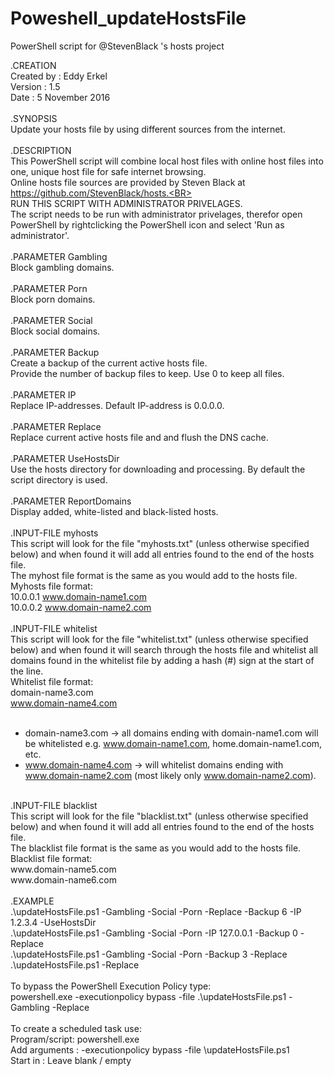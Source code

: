 # Poweshell_updateHostsFile
PowerShell script for @StevenBlack 's hosts project

.CREATION<BR>
Created by : Eddy Erkel<BR>
Version    : 1.5<BR>
Date       : 5 November 2016<BR>
<BR>
.SYNOPSIS<BR>
Update your hosts file by using different sources from the internet.<BR>
<BR>
.DESCRIPTION<BR>
This PowerShell script will combine local host files with online host files into one, unique host file for safe internet browsing.<BR>
Online hosts file sources are provided by Steven Black at https://github.com/StevenBlack/hosts.<BR>
<BR>
RUN THIS SCRIPT WITH ADMINISTRATOR PRIVELAGES.<BR>
The script needs to be run with administrator privelages, therefor open PowerShell by rightclicking the PowerShell icon and select 'Run as administrator'.<BR>
<BR>
.PARAMETER Gambling<BR>
Block gambling domains.<BR>
<BR>
.PARAMETER Porn<BR>
Block porn domains.<BR>
<BR>
.PARAMETER Social<BR>
Block social domains.<BR>
<BR>
.PARAMETER Backup<BR>
Create a backup of the current active hosts file.<BR> 
Provide the number of backup files to keep. Use 0 to keep all files.<BR>
<BR>
.PARAMETER IP<BR>
Replace IP-addresses. Default IP-address is 0.0.0.0.<BR>
<BR>
.PARAMETER Replace<BR>
Replace current active hosts file and and flush the DNS cache.<BR>
<BR>
.PARAMETER UseHostsDir<BR>
Use the hosts directory for downloading and processing. By default the script directory is used.<BR>
<BR>
.PARAMETER ReportDomains<BR>
Display added, white-listed and black-listed hosts.<BR>
<BR>
.INPUT-FILE myhosts<BR>
This script will look for the file "myhosts.txt" (unless otherwise specified below) and when found it will add all entries found to the end of the hosts file.<BR>
The myhost file format is the same as you would add to the hosts file.<BR>
Myhosts file format:<BR>
10.0.0.1 www.domain-name1.com<BR>
10.0.0.2 www.domain-name2.com<BR>
<BR>
.INPUT-FILE whitelist<BR>
This script will look for the file "whitelist.txt" (unless otherwise specified below) and when found it will search through the hosts file and whitelist all domains found in the whitelist file by adding a hash (#) sign at the start of the line.<BR>
Whitelist file format:<BR> 
domain-name3.com<BR>
www.domain-name4.com<BR>
<BR>
* domain-name3.com -> all domains ending with domain-name1.com will be whitelisted e.g. www.domain-name1.com, home.domain-name1.com, etc.<BR>
* www.domain-name4.com -> will whitelist domains ending with www.domain-name2.com (most likely only www.domain-name2.com).<BR>
<BR>
.INPUT-FILE blacklist<BR>
This script will look for the file "blacklist.txt" (unless otherwise specified below) and when found it will add all entries found to the end of the hosts file.<BR>
The blacklist file format is the same as you would add to the hosts file.<BR>
Blacklist file format:<BR> 
www.domain-name5.com<BR>
www.domain-name6.com<BR>
<BR>
.EXAMPLE<BR>
.\updateHostsFile.ps1 -Gambling -Social -Porn -Replace -Backup 6 -IP 1.2.3.4 -UseHostsDir<BR>
.\updateHostsFile.ps1 -Gambling -Social -Porn -IP 127.0.0.1 -Backup 0 -Replace<BR>
.\updateHostsFile.ps1 -Gambling -Social -Porn -Backup 3 -Replace<BR>
.\updateHostsFile.ps1 -Replace<BR>
<BR>
To bypass the PowerShell Execution Policy type:<BR>
powershell.exe -executionpolicy bypass -file .\updateHostsFile.ps1 -Gambling -Replace<BR>
<BR>
To create a scheduled task use:<BR>
Program/script: powershell.exe<BR>
Add arguments : -executionpolicy bypass -file <Path-to-script>\updateHostsFile.ps1<BR>
Start in	  : Leave blank / empty<BR>
<BR>
